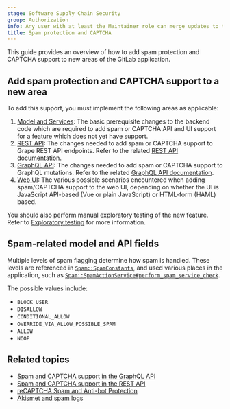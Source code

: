 ```yaml
---
stage: Software Supply Chain Security
group: Authorization
info: Any user with at least the Maintainer role can merge updates to this content. For details, see https://docs.gitlab.com/ee/development/development_processes.html#development-guidelines-review.
title: Spam protection and CAPTCHA
---
```


This guide provides an overview of how to add spam protection and CAPTCHA support to new areas of the
GitLab application.

## Add spam protection and CAPTCHA support to a new area

To add this support, you must implement the following areas as applicable:

1. [Model and Services](model_and_services.md): The basic prerequisite
   changes to the backend code which are required to add spam or CAPTCHA API and UI support
   for a feature which does not yet have support.
1. [REST API](rest_api.md): The changes needed to add
   spam or CAPTCHA support to Grape REST API endpoints. Refer to the related
   [REST API documentation](../../api/rest/troubleshooting.md#requests-detected-as-spam).
1. [GraphQL API](graphql_api.md): The changes needed to add spam or CAPTCHA support to GraphQL
   mutations. Refer to the related
   [GraphQL API documentation](../../api/graphql/index.md#resolve-mutations-detected-as-spam).
1. [Web UI](web_ui.md): The various possible scenarios encountered when adding
   spam/CAPTCHA support to the web UI, depending on whether the UI is JavaScript API-based (Vue or
   plain JavaScript) or HTML-form (HAML) based.

You should also perform manual exploratory testing of the new feature. Refer to
[Exploratory testing](exploratory_testing.md) for more information.

## Spam-related model and API fields

Multiple levels of spam flagging determine how spam is handled. These levels are referenced in
[`Spam::SpamConstants`](https://gitlab.com/gitlab-org/gitlab/blob/master/app/services/spam/spam_constants.rb#L4-4),
and used various places in the application, such as
[`Spam::SpamActionService#perform_spam_service_check`](https://gitlab.com/gitlab-org/gitlab/blob/d7585b56c9e7dc69414af306d82906e28befe7da/app/services/spam/spam_action_service.rb#L61-61).

The possible values include:

- `BLOCK_USER`
- `DISALLOW`
- `CONDITIONAL_ALLOW`
- `OVERRIDE_VIA_ALLOW_POSSIBLE_SPAM`
- `ALLOW`
- `NOOP`

## Related topics

- [Spam and CAPTCHA support in the GraphQL API](../../api/graphql/index.md#resolve-mutations-detected-as-spam)
- [Spam and CAPTCHA support in the REST API](../../api/rest/troubleshooting.md#requests-detected-as-spam)
- [reCAPTCHA Spam and Anti-bot Protection](../../integration/recaptcha.md)
- [Akismet and spam logs](../../integration/akismet.md)
